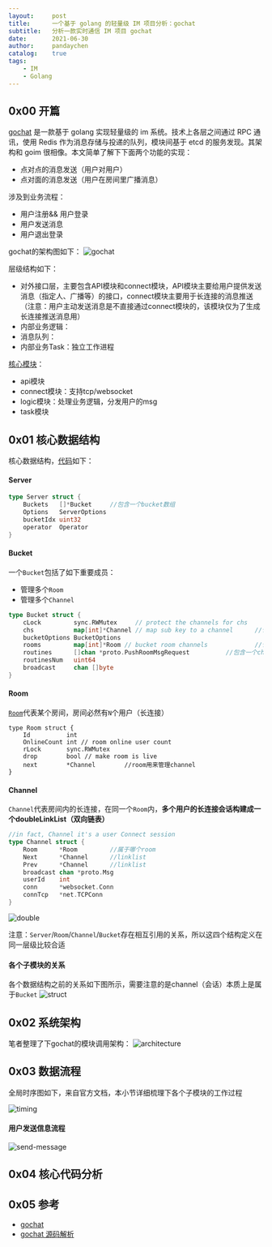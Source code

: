```yaml
---
layout:     post
title:      一个基于 golang 的轻量级 IM 项目分析：gochat
subtitle:   分析一款实时通信 IM 项目 gochat
date:       2021-06-30
author:     pandaychen
catalog:    true
tags:
    - IM
    - Golang
---
```


##  0x00    开篇
[gochat](https://github.com/LockGit/gochat) 是一款基于 golang 实现轻量级的 im 系统。技术上各层之间通过 RPC 通讯，使用 Redis 作为消息存储与投递的队列，模块间基于 etcd 的服务发现。其架构和 goim 很相像。本文简单了解下下面两个功能的实现：
-   点对点的消息发送（用户对用户）
-   点对面的消息发送（用户在房间里广播消息）

涉及到业务流程：
-   用户注册&& 用户登录
-   用户发送消息
-   用户退出登录

gochat的架构图如下：
![gochat](https://raw.githubusercontent.com/LockGit/gochat/master/architecture/gochat.png)

层级结构如下：
-   对外接口层，主要包含API模块和connect模块，API模块主要给用户提供发送消息（指定人、广播等）的接口，connect模块主要用于长连接的消息推送（注意：用户主动发送消息是不直接通过connect模块的，该模块仅为了生成长连接推送消息用）
-   内部业务逻辑：
-   消息队列：
-   内部业务Task：独立工作进程

[核心模块](https://github.com/pandaychen/gochat-note/blob/master/main.go#L27)：
-   api模块
-   connect模块：支持tcp/websocket
-   logic模块：处理业务逻辑，分发用户的msg
-   task模块


##  0x01    核心数据结构
核心数据结构，[代码](https://github.com/LockGit/gochat/tree/master/connect)如下：

####    Server
```GO
type Server struct {
	Buckets   []*Bucket     //包含一个bucket数组
	Options   ServerOptions
	bucketIdx uint32
	operator  Operator
}
```

####   Bucket
一个`Bucket`包括了如下重要成员：
-   管理多个`Room`
-   管理多个`Channel`

```GO
type Bucket struct {
	cLock         sync.RWMutex     // protect the channels for chs
	chs           map[int]*Channel // map sub key to a channel      //包含一个映射Channel结构的map
	bucketOptions BucketOptions
	rooms         map[int]*Room // bucket room channels             //包含一个映射Room结构的map
	routines      []chan *proto.PushRoomMsgRequest          //包含一个chan *PushRoomMsgRequest的数组（用于向channel异步放入msg）
	routinesNum   uint64
	broadcast     chan []byte
}
```


####    Room
[`Room`](https://github.com/LockGit/gochat/blob/master/connect/room.go#L17)代表某个房间，房间必然有`N`个用户（长连接）
```GOLANG
type Room struct {
	Id          int
	OnlineCount int // room online user count
	rLock       sync.RWMutex
	drop        bool // make room is live
	next        *Channel        //room用来管理channel
}
```


####    Channel
`Channel`代表房间内的长连接，在同一个`Room`内，**多个用户的长连接会话构建成一个doubleLinkList（双向链表）**
```go
//in fact, Channel it's a user Connect session
type Channel struct {
	Room      *Room         //属于哪个room
	Next      *Channel      //linklist
	Prev      *Channel      //linklist
	broadcast chan *proto.Msg
	userId    int
	conn      *websocket.Conn
	connTcp   *net.TCPConn
}
```

![double](https://raw.githubusercontent.com/pandaychen/pandaychen.github.io/master/blog_img/go-chat/double.png)

注意：`Server`/`Room`/`Channel`/`Bucket`存在相互引用的关系，所以这四个结构定义在同一层级比较合适

####    各个子模块的关系

各个数据结构之前的关系如下图所示，需要注意的是channel（会话）本质上是属于`Bucket`
![struct](https://raw.githubusercontent.com/pandaychen/pandaychen.github.io/master/blog_img/go-chat/gochat-struct.png)

##	0x02	系统架构
笔者整理了下gochat的模块调用架构：
![architecture](https://raw.githubusercontent.com/pandaychen/pandaychen.github.io/master/blog_img/go-chat/gochat.png)

##	0x03	数据流程
全局时序图如下，来自官方文档，本小节详细梳理下各个子模块的工作过程

![timing](https://raw.githubusercontent.com/pandaychen/pandaychen.github.io/master/blog_img/go-chat/timing.png)

####    用户发送信息流程
![send-message](https://raw.githubusercontent.com/pandaychen/pandaychen.github.io/master/blog_img/gochat/send-broadcast-message-flow.png)

##	0x04	 核心代码分析


##  0x05	参考
-	[gochat](https://github.com/LockGit/gochat)
-	[gochat 源码解析](https://blog.csdn.net/zhanglehes/article/details/115676339)